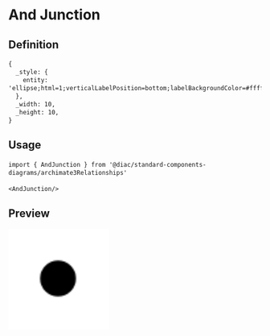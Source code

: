 # And Junction

## Definition

```
{
  _style: { 
    entity: 'ellipse;html=1;verticalLabelPosition=bottom;labelBackgroundColor=#ffffff;verticalAlign=top;fillColor=strokeColor',
  },
  _width: 10,
  _height: 10,
}
```

## Usage

```
import { AndJunction } from '@diac/standard-components-diagrams/archimate3Relationships'

<AndJunction/>
```

## Preview

<img src="./and-junction.png" width="200"/>
